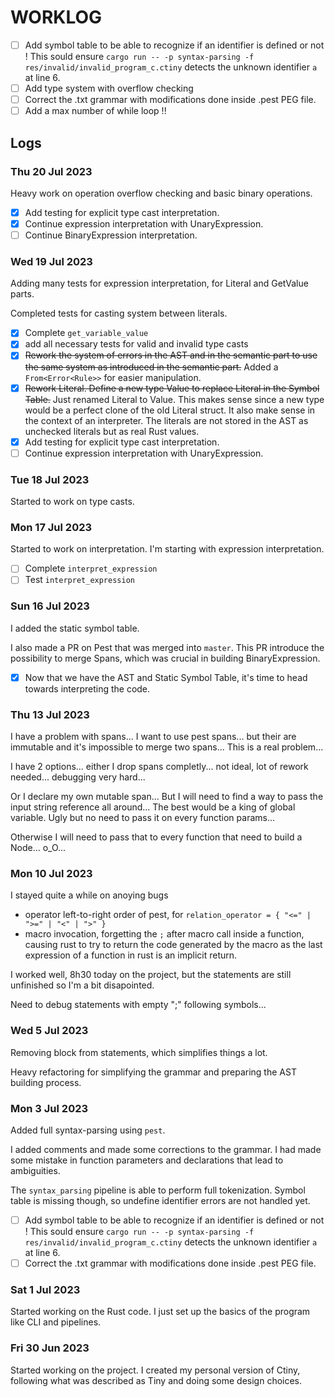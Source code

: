 # WORKLOG

* [ ] Add symbol table to be able to recognize if an identifier is defined or not ! This sould ensure `cargo run -- -p syntax-parsing -f res/invalid/invalid_program_c.ctiny` detects the unknown identifier `a` at line 6.
* [ ] Add type system with overflow checking
* [ ] Correct the .txt grammar with modifications done inside .pest PEG file.
* [ ] Add a max number of while loop !!

## Logs

### Thu 20 Jul 2023

Heavy work on operation overflow checking and basic binary operations. 

* [X] Add testing for explicit type cast interpretation.
* [X] Continue expression interpretation with UnaryExpression.
* [ ] Continue BinaryExpression interpretation.

### Wed 19 Jul 2023

Adding many tests for expression interpretation, for Literal and GetValue parts.

Completed tests for casting system between literals.

* [X] Complete ``get_variable_value``
* [X] add all necessary tests for valid and invalid type casts
* [X] ~~Rework the system of errors in the AST and in the semantic part to use the same system as introduced in the semantic part.~~ Added a `From<Error<Rule>>` for easier manipulation.
* [X] ~~Rework Literal. Define a new type Value to replace Literal in the Symbol Table.~~ Just renamed Literal to Value. This makes sense since a new type would be a perfect clone of the old Literal struct. It also make sense in the context of an interpreter. The literals are not stored in the AST as unchecked literals but as real Rust values.
* [X] Add testing for explicit type cast interpretation.
* [ ] Continue expression interpretation with UnaryExpression.

### Tue 18 Jul 2023

Started to work on type casts.

### Mon 17 Jul 2023

Started to work on interpretation. I'm starting with expression interpretation.

* [ ] Complete `interpret_expression`
* [ ] Test `interpret_expression`

### Sun 16 Jul 2023

I added the static symbol table.

I also made a PR on Pest that was merged into `master`. This PR introduce the possibility to merge Spans, which was crucial in building BinaryExpression.

* [X] Now that we have the AST and Static Symbol Table, it's time to head towards interpreting the code.

### Thu 13 Jul 2023

I have a problem with spans... I want to use pest spans... but their are immutable and it's impossible to merge two spans... This is a real problem...

I have 2 options... either I drop spans completly... not ideal, lot of rework needed... debugging very hard...

Or I declare my own mutable span... But I will need to find a way to pass the input string reference all around... The best would be a king of global variable. Ugly but no need to pass it on every function params...

Otherwise I will need to pass that to every function that need to build a Node... o_O...

### Mon 10 Jul 2023

I stayed quite a while on anoying bugs

* operator left-to-right order of pest, for `relation_operator = { "<=" | ">=" | "<" | ">" }`
* macro invocation, forgetting the `;` after macro call inside a function, causing rust to try to return the code generated by the macro as the last expression of a function in rust is an implicit return.

I worked well, 8h30 today on the project, but the statements are still unfinished so I'm a bit disapointed.

Need to debug statements with empty ";" following symbols...

### Wed 5 Jul 2023

Removing block from statements, which simplifies things a lot.

Heavy refactoring for simplifying the grammar and preparing the AST building process.

### Mon 3 Jul 2023

Added full syntax-parsing using `pest`.

I added comments and made some corrections to the grammar. I had made some mistake in function parameters and declarations that lead to ambiguities.

The `syntax_parsing` pipeline is able to perform full tokenization. Symbol table is missing though, so undefine identifier errors are not handled yet.

* [ ] Add symbol table to be able to recognize if an identifier is defined or not ! This sould ensure `cargo run -- -p syntax-parsing -f res/invalid/invalid_program_c.ctiny` detects the unknown identifier `a` at line 6.
* [ ] Correct the .txt grammar with modifications done inside .pest PEG file.

### Sat 1 Jul 2023

Started working on the Rust code. I just set up the basics of the program like CLI and pipelines.

### Fri 30 Jun 2023

Started working on the project. I created my personal version of Ctiny, following what was described as Tiny and doing some design choices.
